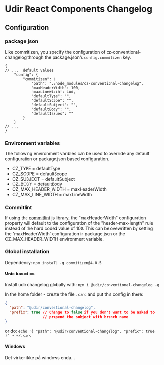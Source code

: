 # Udir React Components Changelog

## Configuration

### package.json

Like commitizen, you specify the configuration of cz-conventional-changelog through the package.json's `config.commitizen` key.

```json5
{
// ...  default values
    "config": {
        "commitizen": {
            "path": "./node_modules/cz-conventional-changelog",
            "maxHeaderWidth": 100,
            "maxLineWidth": 100,
            "defaultType": "",
            "defaultScope": "",
            "defaultSubject": "",
            "defaultBody": "",
            "defaultIssues": ""
        }
    }
// ...
}
```
### Environment variables

The following environment varibles can be used to override any default configuration or package.json based configuration.

* CZ_TYPE = defaultType
* CZ_SCOPE = defaultScope
* CZ_SUBJECT = defaultSubject
* CZ_BODY = defaultBody
* CZ_MAX_HEADER_WIDTH = maxHeaderWidth
* CZ_MAX_LINE_WIDTH = maxLineWidth

### Commitlint

If using the [commitlint](https://github.com/conventional-changelog/commitlint) js library, the "maxHeaderWidth" configuration property will default to the configuration of the "header-max-length" rule instead of the hard coded value of 100.  This can be ovewritten by setting the 'maxHeaderWidth' configuration in package.json or the CZ_MAX_HEADER_WIDTH environment variable.

### Global installation
Dependency:
```npm install -g commitizen@4.0.5```

#### Unix based os

Install udir changelog globally with: `npm i @udir/conventional-changelog -g`

In the home folder  - create the file `.czrc` and put this config in there:
```json
{
  "path": "@udir/conventional-changelog",
  "prefix": true // Change to false if you don't want to be asked to
                 // prepend the subject with branch name
}
```
or do:
`echo '{
         "path": "@udir/conventional-changelog",
         "prefix": true
       }' > ~/.czrc
`

#### Windows
Det virker ikke på windows enda...
